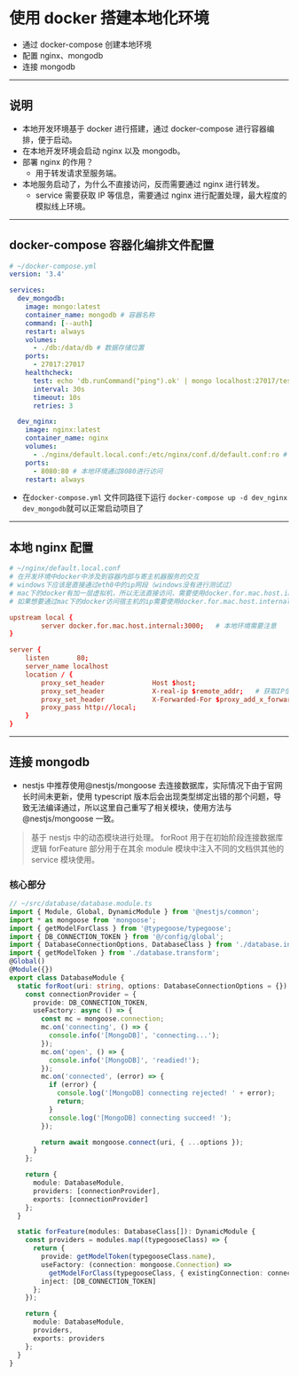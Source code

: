 <!--
 * @Date: 2022-08-30 19:15:51
 * @LastEditTime: 2022-08-30 23:20:16
-->

# 使用 docker 搭建本地化环境

- 通过 docker-compose 创建本地环境
- 配置 nginx、mongodb
- 连接 mongodb

---

## 说明

- 本地开发环境基于 docker 进行搭建，通过 docker-compose 进行容器编排，便于启动。
- 在本地开发环境会启动 nginx 以及 mongodb。
- 部署 nginx 的作用？
  - 用于转发请求至服务端。
- 本地服务启动了，为什么不直接访问，反而需要通过 nginx 进行转发。
  - service 需要获取 IP 等信息，需要通过 nginx 进行配置处理，最大程度的模拟线上环境。

---

## docker-compose 容器化编排文件配置

```yml
# ~/docker-compose.yml
version: '3.4'

services:
  dev_mongodb:
    image: mongo:latest
    container_name: mongodb # 容器名称
    command: [--auth]
    restart: always
    volumes:
      - ./db:/data/db # 数据存储位置
    ports:
      - 27017:27017
    healthcheck:
      test: echo 'db.runCommand("ping").ok' | mongo localhost:27017/test --quiet
      interval: 30s
      timeout: 10s
      retries: 3

  dev_nginx:
    image: nginx:latest
    container_name: nginx
    volumes:
      - ./nginx/default.local.conf:/etc/nginx/conf.d/default.conf:ro # nginx配置文件替换镜像内的配置文件
    ports:
      - 8080:80 # 本地环境通过8080进行访问
    restart: always
```

- 在`docker-compose.yml` 文件同路径下运行 `docker-compose up -d dev_nginx dev_mongodb`就可以正常启动项目了

---

## 本地 nginx 配置

```conf
# ~/nginx/default.local.conf
# 在开发环境中docker中涉及到容器内部与寄主机器服务的交互
# windows下应该是直接通过eth0中的ip网段（windows没有进行测试过）
# mac下的docker有加一层虚拟机，所以无法直接访问，需要使用docker.for.mac.host.internal，也就是说，
# 如果想要通过mac下的docker访问宿主机的ip需要使用docker.for.mac.host.internal

upstream local {
        server docker.for.mac.host.internal:3000;   # 本地环境需要注意
}

server {
    listen       80;
    server_name localhost
    location / {
        proxy_set_header            Host $host;
        proxy_set_header            X-real-ip $remote_addr;   # 获取IP信息，后续会使用到
        proxy_set_header            X-Forwarded-For $proxy_add_x_forwarded_for;
        proxy_pass http://local;
    }
}
```

---

## 连接 mongodb

- nestjs 中推荐使用@nestjs/mongoose 去连接数据库，实际情况下由于官网长时间未更新，使用 typescript 版本后会出现类型绑定出错的那个问题，导致无法编译通过，所以这里自己重写了相关模块，使用方法与@nestjs/mongoose 一致。

> 基于 nestjs 中的动态模块进行处理。
> forRoot 用于在初始阶段连接数据库逻辑
> forFeature 部分用于在其余 module 模块中注入不同的文档供其他的 service 模块使用。

### 核心部分

```typescript
// ~/src/database/database.module.ts
import { Module, Global, DynamicModule } from '@nestjs/common';
import * as mongoose from 'mongoose';
import { getModelForClass } from '@typegoose/typegoose';
import { DB_CONNECTION_TOKEN } from '@/config/global';
import { DatabaseConnectionOptions, DatabaseClass } from './database.interface';
import { getModelToken } from './database.transform';
@Global()
@Module({})
export class DatabaseModule {
  static forRoot(uri: string, options: DatabaseConnectionOptions = {}): DynamicModule {
    const connectionProvider = {
      provide: DB_CONNECTION_TOKEN,
      useFactory: async () => {
        const mc = mongoose.connection;
        mc.on('connecting', () => {
          console.info('[MongoDB]', 'connecting...');
        });
        mc.on('open', () => {
          console.info('[MongoDB]', 'readied!');
        });
        mc.on('connected', (error) => {
          if (error) {
            console.log('[MongoDB] connecting rejected! ' + error);
            return;
          }
          console.log('[MongoDB] connecting succeed! ');
        });

        return await mongoose.connect(uri, { ...options });
      }
    };

    return {
      module: DatabaseModule,
      providers: [connectionProvider],
      exports: [connectionProvider]
    };
  }

  static forFeature(modules: DatabaseClass[]): DynamicModule {
    const providers = modules.map((typegooseClass) => {
      return {
        provide: getModelToken(typegooseClass.name),
        useFactory: (connection: mongoose.Connection) =>
          getModelForClass(typegooseClass, { existingConnection: connection }),
        inject: [DB_CONNECTION_TOKEN]
      };
    });

    return {
      module: DatabaseModule,
      providers,
      exports: providers
    };
  }
}
```
